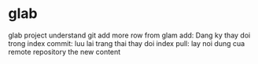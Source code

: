 # glab
glab project
understand git
add more row from glam
add: Dang ky thay doi trong index
commit: luu lai trang thai thay doi index
pull: lay noi dung cua remote repository
the new content
